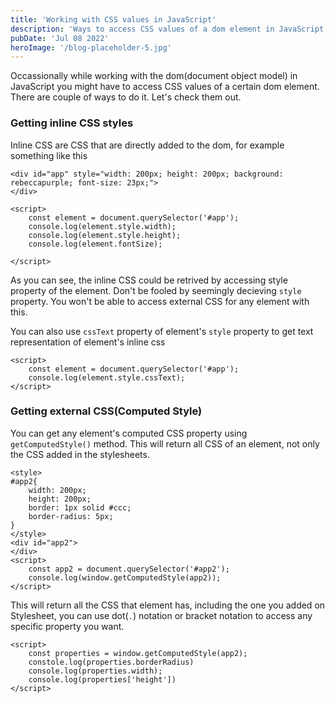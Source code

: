 ```yaml
---
title: 'Working with CSS values in JavaScript'
description: 'Ways to access CSS values of a dom element in JavaScript'
pubDate: 'Jul 08 2022'
heroImage: '/blog-placeholder-5.jpg'
---
```


Occassionally while working with the dom(document object model) in JavaScript you might have to access CSS values of a certain dom element. There are couple of ways to do it. Let's check them out.

### Getting inline CSS styles

Inline CSS are CSS that are directly added to the dom, for example something like this

```
<div id="app" style="width: 200px; height: 200px; background: rebeccapurple; font-size: 23px;">
</div>

<script>
	const element = document.querySelector('#app');
	console.log(element.style.width);
	console.log(element.style.height);
	console.log(element.fontSize);
	
</script>

```
As you can see, the inline CSS could be retrived by accessing style property of the element. Don't be fooled by seemingly decieving `style` property. You won't be able to access external CSS for any element with this.

You can also use `cssText` property of element's `style` property to get text representation of element's inline css

```
<script>
	const element = document.querySelector('#app');
	console.log(element.style.cssText);
</script>
```

### Getting external CSS(Computed Style)

You can get any element's computed CSS property using `getComputedStyle()` method. This will return all CSS of an element, not only the CSS added in the stylesheets.

```
<style>
#app2{
	width: 200px;
	height: 200px;
	border: 1px solid #ccc;
	border-radius: 5px;
}
</style>
<div id="app2">
</div>
<script>
	const app2 = document.querySelector('#app2');
	console.log(window.getComputedStyle(app2));
</script>
```
This will return all the CSS that element has, including the one you added on Stylesheet, you can use dot(`.`) notation or bracket notation to access any specific property you want.

```
<script>
	const properties = window.getComputedStyle(app2);
	constole.log(properties.borderRadius)
	console.log(properties.width);
	console.log(properties['height'])
</script>
```

	